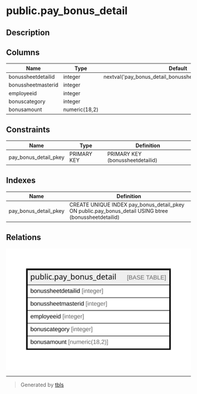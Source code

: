 # public.pay_bonus_detail

## Description

## Columns

| Name | Type | Default | Nullable | Children | Parents | Comment |
| ---- | ---- | ------- | -------- | -------- | ------- | ------- |
| bonussheetdetailid | integer | nextval('pay_bonus_detail_bonussheetdetailid_seq'::regclass) | false |  |  |  |
| bonussheetmasterid | integer |  | true |  |  |  |
| employeeid | integer |  | true |  |  |  |
| bonuscategory | integer |  | true |  |  |  |
| bonusamount | numeric(18,2) |  | true |  |  |  |

## Constraints

| Name | Type | Definition |
| ---- | ---- | ---------- |
| pay_bonus_detail_pkey | PRIMARY KEY | PRIMARY KEY (bonussheetdetailid) |

## Indexes

| Name | Definition |
| ---- | ---------- |
| pay_bonus_detail_pkey | CREATE UNIQUE INDEX pay_bonus_detail_pkey ON public.pay_bonus_detail USING btree (bonussheetdetailid) |

## Relations

![er](public.pay_bonus_detail.svg)

---

> Generated by [tbls](https://github.com/k1LoW/tbls)
